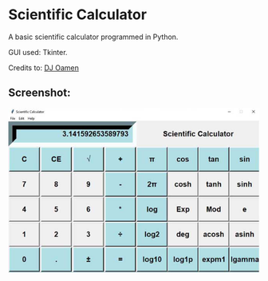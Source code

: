 # Scientific Calculator
A basic scientific calculator programmed in Python.

GUI used: Tkinter.

Credits to: [DJ Oamen](https://www.youtube.com/watch?v=glN87rNH0L8&ab_channel=DJOamen)

## Screenshot:

![alt text](https://github.com/math-reis/basic-projects/blob/main/scientific-calculator/image.png?raw=true)
